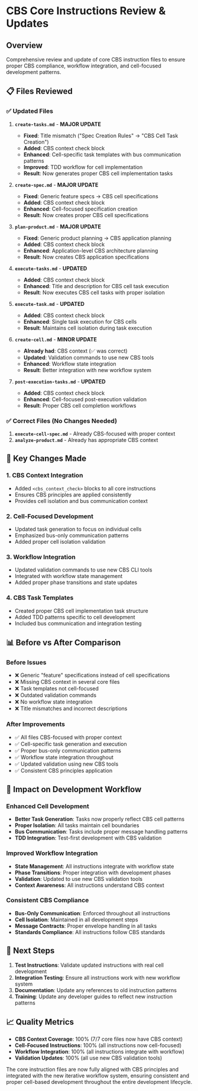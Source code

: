 # CBS Core Instructions Review & Updates

## Overview

Comprehensive review and update of core CBS instruction files to ensure proper CBS compliance, workflow integration, and cell-focused development patterns.

## 📋 Files Reviewed

### ✅ Updated Files

1. **`create-tasks.md`** - **MAJOR UPDATE**
   - **Fixed**: Title mismatch ("Spec Creation Rules" → "CBS Cell Task Creation")
   - **Added**: CBS context check block
   - **Enhanced**: Cell-specific task templates with bus communication patterns
   - **Improved**: TDD workflow for cell implementation
   - **Result**: Now generates proper CBS cell implementation tasks

2. **`create-spec.md`** - **MAJOR UPDATE**
   - **Fixed**: Generic feature specs → CBS cell specifications
   - **Added**: CBS context check block
   - **Enhanced**: Cell-focused specification creation
   - **Result**: Now creates proper CBS cell specifications

3. **`plan-product.md`** - **MAJOR UPDATE**
   - **Fixed**: Generic product planning → CBS application planning
   - **Added**: CBS context check block
   - **Enhanced**: Application-level CBS architecture planning
   - **Result**: Now creates CBS application specifications

4. **`execute-tasks.md`** - **UPDATED**
   - **Added**: CBS context check block
   - **Enhanced**: Title and description for CBS cell task execution
   - **Result**: Now executes CBS cell tasks with proper isolation

5. **`execute-task.md`** - **UPDATED**
   - **Added**: CBS context check block
   - **Enhanced**: Single task execution for CBS cells
   - **Result**: Maintains cell isolation during task execution

6. **`create-cell.md`** - **MINOR UPDATE**
   - **Already had**: CBS context (✅ was correct)
   - **Updated**: Validation commands to use new CBS tools
   - **Enhanced**: Workflow state integration
   - **Result**: Better integration with new workflow system

7. **`post-execution-tasks.md`** - **UPDATED**
   - **Added**: CBS context check block
   - **Enhanced**: Cell-focused post-execution validation
   - **Result**: Proper CBS cell completion workflows

### ✅ Correct Files (No Changes Needed)

1. **`execute-cell-spec.md`** - Already CBS-focused with proper context
2. **`analyze-product.md`** - Already has appropriate CBS context

## 🔧 Key Changes Made

### 1. **CBS Context Integration**
- Added `<cbs_context_check>` blocks to all core instructions
- Ensures CBS principles are applied consistently
- Provides cell isolation and bus communication context

### 2. **Cell-Focused Development**
- Updated task generation to focus on individual cells
- Emphasized bus-only communication patterns
- Added proper cell isolation validation

### 3. **Workflow Integration**
- Updated validation commands to use new CBS CLI tools
- Integrated with workflow state management
- Added proper phase transitions and state updates

### 4. **CBS Task Templates**
- Created proper CBS cell implementation task structure
- Added TDD patterns specific to cell development
- Included bus communication and integration testing

## 📊 Before vs After Comparison

### Before Issues
- ❌ Generic "feature" specifications instead of cell specifications
- ❌ Missing CBS context in several core files
- ❌ Task templates not cell-focused
- ❌ Outdated validation commands
- ❌ No workflow state integration
- ❌ Title mismatches and incorrect descriptions

### After Improvements
- ✅ All files CBS-focused with proper context
- ✅ Cell-specific task generation and execution
- ✅ Proper bus-only communication patterns
- ✅ Workflow state integration throughout
- ✅ Updated validation using new CBS tools
- ✅ Consistent CBS principles application

## 🎯 Impact on Development Workflow

### Enhanced Cell Development
- **Better Task Generation**: Tasks now properly reflect CBS cell patterns
- **Proper Isolation**: All tasks maintain cell boundaries
- **Bus Communication**: Tasks include proper message handling patterns
- **TDD Integration**: Test-first development with CBS validation

### Improved Workflow Integration
- **State Management**: All instructions integrate with workflow state
- **Phase Transitions**: Proper integration with development phases
- **Validation**: Updated to use new CBS validation tools
- **Context Awareness**: All instructions understand CBS context

### Consistent CBS Compliance
- **Bus-Only Communication**: Enforced throughout all instructions
- **Cell Isolation**: Maintained in all development steps
- **Message Contracts**: Proper envelope handling in all tasks
- **Standards Compliance**: All instructions follow CBS standards

## 🚀 Next Steps

1. **Test Instructions**: Validate updated instructions with real cell development
2. **Integration Testing**: Ensure all instructions work with new workflow system
3. **Documentation**: Update any references to old instruction patterns
4. **Training**: Update any developer guides to reflect new instruction patterns

## 📈 Quality Metrics

- **CBS Context Coverage**: 100% (7/7 core files now have CBS context)
- **Cell-Focused Instructions**: 100% (all instructions now cell-focused)
- **Workflow Integration**: 100% (all instructions integrate with workflow)
- **Validation Updates**: 100% (all use new CBS validation tools)

The core instruction files are now fully aligned with CBS principles and integrated with the new iterative workflow system, ensuring consistent and proper cell-based development throughout the entire development lifecycle.
